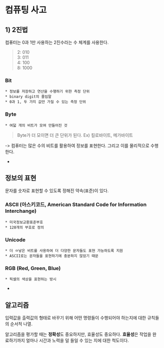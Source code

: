 # 컴퓨팅 사고
## 1) 2진법
컴퓨터는 0과 1만 사용하는 2진수라는 수 체계를 사용한다.
> 2: 010  
> 3: 011  
> 4: 100  
> 8: 1000  

### Bit 
	* 정보를 저장하고 연산을 수행하기 위한 측정 단위
	* binary digit의 줄임말
	* 0과 1, 두 가지 값만 가질 수 있는 측정 단위

### Byte
	* 여덟 개의 비트가 모여 만들어진 것

> Byte가  더 모이면 더 큰 단위가 된다. Ex) 킬로바이트, 메가바이트  

-> 컴퓨터는 많은 수의 비트를 활용하여 정보를 표현한다. 그리고 이를 물리적으로 수행한다.

-

## 정보의 표현
문자를 숫자로 표현할 수 있도록 정해진 약속(표준)이 있다.

### ASCII (아스키코드, American Standard Code for Information Interchange)
	* 미국정보교환표준부호
	* 128개의 부호로 정의

### Unicode 
	* 더 ㅁ낳은 비트를 사용하여 더 다양한 문자들도 표현 가능하도록 지원
	* ASCII로는 문자들을 표현하기에 충분하지 않았기 때문

### RGB (Red, Green, Blue)
	* 픽셀의 색상을 표현하는 방시

-

## 알고리즘
입력값을 출력값의 형태로 바꾸기 위해 어떤 명령들이 수행되어야 하는지에 대한 규칙들의 순서적 나열.

알고리즘을 평가할 때는 **정확성**도 중요하지만, 효율성도 중요하다.
**효율성**은 작업을 완료하기까지 얼마나 시간과 노력을 덜 들일 수 있는 지에 대한 척도이다.









